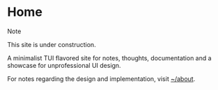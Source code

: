 # Home

> [!NOTE]
> This site is under construction.

A minimalist TUI flavored site for notes, thoughts, documentation and a showcase for unprofessional UI design.

For notes regarding the design and implementation, visit [~/about](about.md).
